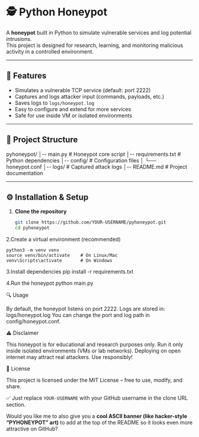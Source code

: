 # 🕵️ Python Honeypot

A **honeypot** built in Python to simulate vulnerable services and log potential intrusions.  
This project is designed for research, learning, and monitoring malicious activity in a controlled environment.

---

## 🚀 Features
- Simulates a vulnerable TCP service (default: port 2222)
- Captures and logs attacker input (commands, payloads, etc.)
- Saves logs to `logs/honeypot.log`
- Easy to configure and extend for more services
- Safe for use inside VM or isolated environments

---

## 📂 Project Structure
pyhoneypot/
│-- main.py # Honeypot core script
│-- requirements.txt # Python dependencies
│-- config/ # Configuration files
│ └── honeypot.conf
│-- logs/ # Captured attack logs
│-- README.md # Project documentation

---

## ⚙️ Installation & Setup

1. **Clone the repository**
   ```bash
   git clone https://github.com/YOUR-USERNAME/pyhoneypot.git
   cd pyhoneypot

2.Create a virtual environment (recommended)

    python3 -m venv venv
    source venv/bin/activate    # On Linux/Mac
    venv\Scripts\activate       # On Windows

3.Install dependencies
    pip install -r requirements.txt


4.Run the honeypot
    python main.py

🔍 Usage

By default, the honeypot listens on port 2222.
Logs are stored in:
        logs/honeypot.log
You can change the port and log path in config/honeypot.conf.

⚠️ Disclaimer

This honeypot is for educational and research purposes only.
Run it only inside isolated environments (VMs or lab networks).
Deploying on open internet may attract real attackers. Use responsibly!

📜 License

This project is licensed under the MIT License – free to use, modify, and share.

✅ Just replace `YOUR-USERNAME` with your GitHub username in the clone URL section.  

Would you like me to also give you a **cool ASCII banner (like hacker-style “PYHONEYPOT” art)** to add at the top of the README so it looks even more attractive on GitHub?
